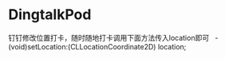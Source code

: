# DingtalkPod
钉钉修改位置打卡，随时随地打卡调用下面方法传入location即可    -(void)setLocation:(CLLocationCoordinate2D) location;
